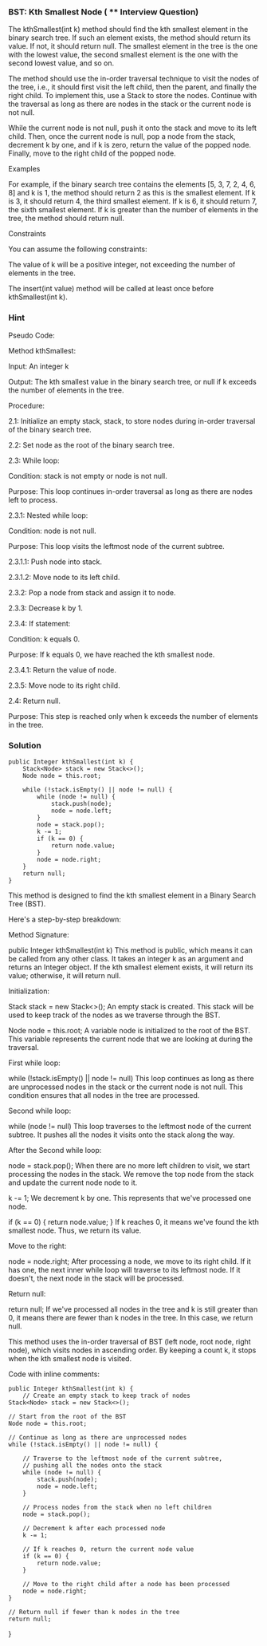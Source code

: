 ### BST: Kth Smallest Node ( ** Interview Question)

The kthSmallest(int k) method should find the kth smallest element in the binary search tree. If
such an element exists, the method should return its value. If not, it should return null. The
smallest element in the tree is the one with the lowest value, the second smallest element is the
one with the second lowest value, and so on.

The method should use the in-order traversal technique to visit the nodes of the tree, i.e., it
should first visit the left child, then the parent, and finally the right child. To implement this,
use a Stack<Node> to store the nodes. Continue with the traversal as long as there are nodes in the
stack or the current node is not null.

While the current node is not null, push it onto the stack and move to its left child. Then, once
the current node is null, pop a node from the stack, decrement k by one, and if k is zero, return
the value of the popped node. Finally, move to the right child of the popped node.

Examples

For example, if the binary search tree contains the elements [5, 3, 7, 2, 4, 6, 8] and k is 1, the
method should return 2 as this is the smallest element. If k is 3, it should return 4, the third
smallest element. If k is 6, it should return 7, the sixth smallest element. If k is greater than
the number of elements in the tree, the method should return null.

Constraints

You can assume the following constraints:

The value of k will be a positive integer, not exceeding the number of elements in the tree.

The insert(int value) method will be called at least once before kthSmallest(int k).

### Hint

Pseudo Code:

Method kthSmallest:

Input: An integer k

Output: The kth smallest value in the binary search tree, or null if k exceeds the number of
elements in the tree.

Procedure:

2.1: Initialize an empty stack, stack, to store nodes during in-order traversal of the binary search
tree.

2.2: Set node as the root of the binary search tree.

2.3: While loop:

Condition: stack is not empty or node is not null.

Purpose: This loop continues in-order traversal as long as there are nodes left to process.

2.3.1: Nested while loop:

Condition: node is not null.

Purpose: This loop visits the leftmost node of the current subtree.

2.3.1.1: Push node into stack.

2.3.1.2: Move node to its left child.

2.3.2: Pop a node from stack and assign it to node.

2.3.3: Decrease k by 1.

2.3.4: If statement:

Condition: k equals 0.

Purpose: If k equals 0, we have reached the kth smallest node.

2.3.4.1: Return the value of node.

2.3.5: Move node to its right child.

2.4: Return null.

Purpose: This step is reached only when k exceeds the number of elements in the tree.

### Solution

    public Integer kthSmallest(int k) {
        Stack<Node> stack = new Stack<>();
        Node node = this.root;
 
        while (!stack.isEmpty() || node != null) {
            while (node != null) {
                stack.push(node);
                node = node.left;
            }
            node = stack.pop();
            k -= 1;
            if (k == 0) {
                return node.value;
            }
            node = node.right;
        }
        return null;
    }

This method is designed to find the kth smallest element in a Binary Search Tree (BST).

Here's a step-by-step breakdown:

Method Signature:

public Integer kthSmallest(int k) This method is public, which means it can be called from any other
class. It takes an integer k as an argument and returns an Integer object. If the kth smallest
element exists, it will return its value; otherwise, it will return null.

Initialization:

Stack<Node> stack = new Stack<>(); An empty stack is created. This stack will be used to keep track
of the nodes as we traverse through the BST.

Node node = this.root; A variable node is initialized to the root of the BST. This variable
represents the current node that we are looking at during the traversal.

First while loop:

while (!stack.isEmpty() || node != null) This loop continues as long as there are unprocessed nodes
in the stack or the current node is not null. This condition ensures that all nodes in the tree are
processed.

Second while loop:

while (node != null) This loop traverses to the leftmost node of the current subtree. It pushes all
the nodes it visits onto the stack along the way.

After the Second while loop:

node = stack.pop(); When there are no more left children to visit, we start processing the nodes in
the stack. We remove the top node from the stack and update the current node node to it.

k -= 1; We decrement k by one. This represents that we've processed one node.

if (k == 0) { return node.value; } If k reaches 0, it means we've found the kth smallest node. Thus,
we return its value.

Move to the right:

node = node.right; After processing a node, we move to its right child. If it has one, the next
inner while loop will traverse to its leftmost node. If it doesn't, the next node in the stack will
be processed.

Return null:

return null; If we've processed all nodes in the tree and k is still greater than 0, it means there
are fewer than k nodes in the tree. In this case, we return null.

This method uses the in-order traversal of BST (left node, root node, right node), which visits
nodes in ascending order. By keeping a count k, it stops when the kth smallest node is visited.

Code with inline comments:

    public Integer kthSmallest(int k) {
        // Create an empty stack to keep track of nodes
    Stack<Node> stack = new Stack<>();

    // Start from the root of the BST
    Node node = this.root;
 
    // Continue as long as there are unprocessed nodes
    while (!stack.isEmpty() || node != null) {
        
        // Traverse to the leftmost node of the current subtree,
        // pushing all the nodes onto the stack
        while (node != null) {
            stack.push(node);
            node = node.left;
        }
 
        // Process nodes from the stack when no left children
        node = stack.pop();
        
        // Decrement k after each processed node
        k -= 1;
 
        // If k reaches 0, return the current node value
        if (k == 0) {
            return node.value;
        }
 
        // Move to the right child after a node has been processed
        node = node.right;
    }
 
    // Return null if fewer than k nodes in the tree
    return null;

}





